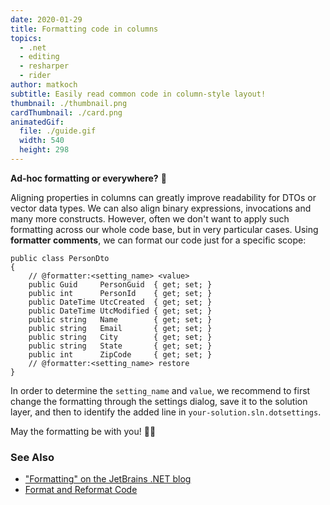 ```yaml
---
date: 2020-01-29
title: Formatting code in columns
topics:
  - .net
  - editing
  - resharper
  - rider
author: matkoch
subtitle: Easily read common code in column-style layout!
thumbnail: ./thumbnail.png
cardThumbnail: ./card.png
animatedGif:
  file: ./guide.gif
  width: 540
  height: 298
---
```

**Ad-hoc formatting or everywhere?** 📐

Aligning properties in columns can greatly improve readability for DTOs or vector data types. We can also align binary expressions, invocations and many more constructs. However, often we don't want to apply such formatting across our whole code base, but in very particular cases. Using **formatter comments**, we can format our code just for a specific scope:

```
public class PersonDto
{
    // @formatter:<setting_name> <value>
    public Guid     PersonGuid  { get; set; }
    public int      PersonId    { get; set; }
    public DateTime UtcCreated  { get; set; }
    public DateTime UtcModified { get; set; }
    public string   Name        { get; set; }
    public string   Email       { get; set; }
    public string   City        { get; set; }
    public string   State       { get; set; }
    public int      ZipCode     { get; set; }
    // @formatter:<setting_name> restore
}
```

In order to determine the `setting_name` and `value`, we recommend to first change the formatting through the settings dialog, save it to the solution layer, and then to identify the added line in `your-solution.sln.dotsettings`.

May the formatting be with you! 🧙🏻

### See Also
- ["Formatting" on the JetBrains .NET blog](https://blog.jetbrains.com/dotnet/?s=formatting)
- [Format and Reformat Code](https://www.jetbrains.com/help/rider/Code_Formatting_Style.html)
